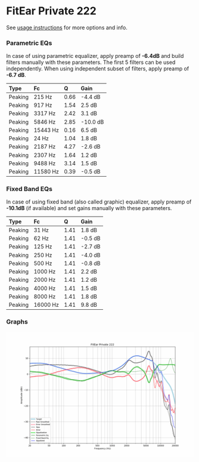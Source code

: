 # FitEar Private 222
See [usage instructions](https://github.com/jaakkopasanen/AutoEq#usage) for more options and info.

### Parametric EQs
In case of using parametric equalizer, apply preamp of **-6.4dB** and build filters manually
with these parameters. The first 5 filters can be used independently.
When using independent subset of filters, apply preamp of **-6.7 dB**.

| Type    | Fc       |    Q | Gain     |
|:--------|:---------|:-----|:---------|
| Peaking | 215 Hz   | 0.66 | -4.4 dB  |
| Peaking | 917 Hz   | 1.54 | 2.5 dB   |
| Peaking | 3317 Hz  | 2.42 | 3.1 dB   |
| Peaking | 5846 Hz  | 2.85 | -10.0 dB |
| Peaking | 15443 Hz | 0.16 | 6.5 dB   |
| Peaking | 24 Hz    | 1.04 | 1.8 dB   |
| Peaking | 2187 Hz  | 4.27 | -2.6 dB  |
| Peaking | 2307 Hz  | 1.64 | 1.2 dB   |
| Peaking | 9488 Hz  | 3.14 | 1.5 dB   |
| Peaking | 11580 Hz | 0.39 | -0.5 dB  |

### Fixed Band EQs
In case of using fixed band (also called graphic) equalizer, apply preamp of **-10.1dB**
(if available) and set gains manually with these parameters.

| Type    | Fc       |    Q | Gain    |
|:--------|:---------|:-----|:--------|
| Peaking | 31 Hz    | 1.41 | 1.8 dB  |
| Peaking | 62 Hz    | 1.41 | -0.5 dB |
| Peaking | 125 Hz   | 1.41 | -2.7 dB |
| Peaking | 250 Hz   | 1.41 | -4.0 dB |
| Peaking | 500 Hz   | 1.41 | -0.8 dB |
| Peaking | 1000 Hz  | 1.41 | 2.2 dB  |
| Peaking | 2000 Hz  | 1.41 | 1.2 dB  |
| Peaking | 4000 Hz  | 1.41 | 1.5 dB  |
| Peaking | 8000 Hz  | 1.41 | 1.8 dB  |
| Peaking | 16000 Hz | 1.41 | 9.8 dB  |

### Graphs
![](./FitEar%20Private%20222.png)